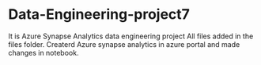 # Data-Engineering-project7
It is Azure Synapse Analytics data engineering project
All files added in the files folder.
Createrd Azure synapse analytics in azure portal and made changes in notebook.
